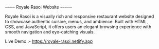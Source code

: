 ----- Royale Rasoi Website ------ 

Royale Rasoi is a visually rich and responsive restaurant website designed to showcase authentic cuisine, menus, and ambience. 
Built with HTML, CSS, and JavaScript, it offers users an elegant browsing experience with smooth navigation and eye-catching visuals.

Live Demo :- https://royale-rasoi.netlify.app
  
